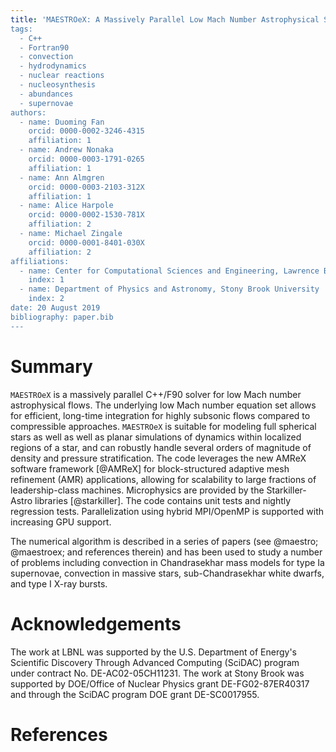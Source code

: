```yaml
---
title: 'MAESTROeX: A Massively Parallel Low Mach Number Astrophysical Solver`
tags:
  - C++
  - Fortran90
  - convection
  - hydrodynamics
  - nuclear reactions
  - nucleosynthesis
  - abundances
  - supernovae
authors:
  - name: Duoming Fan
    orcid: 0000-0002-3246-4315
    affiliation: 1
  - name: Andrew Nonaka
    orcid: 0000-0003-1791-0265
    affiliation: 1
  - name: Ann Almgren
    orcid: 0000-0003-2103-312X
    affiliation: 1
  - name: Alice Harpole
    orcid: 0000-0002-1530-781X
    affiliation: 2
  - name: Michael Zingale
    orcid: 0000-0001-8401-030X
    affiliation: 2
affiliations:
  - name: Center for Computational Sciences and Engineering, Lawrence Berkeley National Laboratory
    index: 1
  - name: Department of Physics and Astronomy, Stony Brook University
    index: 2
date: 20 August 2019
bibliography: paper.bib
---
```


# Summary

``MAESTROeX`` is a massively parallel C++/F90 solver for low Mach number astrophysical flows.
The underlying low Mach number equation set allows for efficient, long-time integration for highly subsonic flows compared to compressible approaches.
``MAESTROeX`` is suitable for modeling full spherical stars as well as well as planar simulations of dynamics within localized regions of a star, and can robustly handle several orders of magnitude of density and pressure stratification.
The code leverages the new AMReX software framework [@AMReX] for block-structured adaptive mesh refinement (AMR) applications, allowing for scalability to large fractions of leadership-class machines.
Microphysics are provided by the Starkiller-Astro libraries [@starkiller].
The code contains unit tests and nightly regression tests.
Parallelization using hybrid MPI/OpenMP is supported with increasing GPU support.

The numerical algorithm is described in a series of papers (see @maestro; @maestroex; and references therein) and has been used to study a number of problems including convection in Chandrasekhar mass models for type Ia supernovae, convection in massive stars, sub-Chandrasekhar white dwarfs, and type I X-ray bursts.

# Acknowledgements

The work at LBNL was supported by the U.S. Department of Energy's Scientific Discovery Through Advanced Computing (SciDAC) program under contract No. DE-AC02-05CH11231.
The work at Stony Brook was supported by DOE/Office of Nuclear Physics grant DE-FG02-87ER40317 and through the SciDAC program DOE grant DE-SC0017955.

# References
